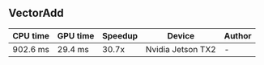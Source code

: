 
## VectorAdd



CPU time | GPU time | Speedup |Device             | Author
---------| -------- | ------- | ------------------| ------
902.6 ms | 29.4 ms  | 30.7x   | Nvidia Jetson TX2 | -

